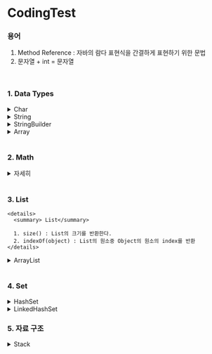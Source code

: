 # CodingTest

### 용어
1. Method Reference : 자바의 람다 표현식을 간결하게 표현하기 위한 문법
2. 문자열 + int = 문자열

<br>
<!-- 자료형 -->


### 1. Data Types
  <details>
    <summary> Char</summary>
    
    1. Character.isUpperCase(char) : char이 대문자 여부 확인
    2. Character.isLowerCase(char) : char이 소문자 여부 확인
    3. Character.toUpperCase(char) : char의 대문자 반환
    4. Character.toLowerCase(char) : char의 소문자 반환
  </details>
  
  <details>
    <summary> String</summary>
    
    
    1. String replaceAll(): 두 번째 매개변수로 정규 표현식과 일치하는 모든 패턴을 대체.
    2. String replace(): 첫 번째 발견된 문자열만을 대체
    3. String toLowerCase() : 소문자로 변환
    4. String toUpperCase() : 대문자로 변환
    5. String concat(String) : 문자열 합치기
    6. String contains(String) : 포함하는지 여부 확인
    7. String substring(int) : 해당 인덱스부터 끝까지 자르기
    8. String[] split() : 문자열을 특정 구분자를 기준으로 나누어 배열로 반환
    9. String trim() : 문자열의 앞과 뒤에서 공백을 제거
    10. String join(CharSequence delimiter, CharSequence... elements) : 문자열을 결합할 때 사용
    
    11. Char charAt() :문자열에서 특정 위치에 있는 문자를 반환

    12. Boolean endsWith(string) : 문자열이 특정한 접미사로 끝나는지 여부 확인
    13. Boolean startsWith(string) : 문자열이 특정한 접두사로 시작하는지 여부 확인

    14. int indexOf(String) : 지정된 부분 문자열의 첫 번째 발생 인덱스를 반환
    15. int lastIndexOf(String) : 문자열에서 주어진 문자열 또는 문자의 마지막으로 등장하는 위치의 인덱스를 반환
  </details>
  
  <details>
    <summary> StringBuilder</summary>
    
    1. append(String) : 추가
    2. repeat(int) :현재 내용을 지정된 횟수만큼 반복하여 추가 -> string에서 사용 가능
  </details>
  
  <details>
    <summary> Array</summary>
    
    1. Arrays.copyOfRange([],int, int) : 범위를 지정해서 일부 요소만을 복사
    2. Arrays.copyOf([],int) : 처음부터 int까지를 복사
    3. System.arraycopy(Object src, int srcPos, Object dest, int destPos, int length) : 배열의 일부 또는 전체 요소를 다른 배열로 복사
         src: 복사할 배열(소스 배열)
         srcPos: 소스 배열에서 복사를 시작할 인덱스
         dest: 복사된 요소가 들어갈 대상 배열(목적지 배열)
         destPos: 대상 배열에서 복사를 시작할 인덱스
         length: 복사할 요소의 개수
   4. Boolean Arrays.equals([],[]) : 두 배열의 원소를 한번에 비교하여 boolean 값을 반환함
  </details>

<br>
<!-- Math -->

### 2. Math
  <details>
    <summary>자세히</summary>
  
    1. int Min(int, int) : 최소값 반환
    2. int Max(int, int) : 최대값 반환
    
  </details>

<br>
<!-- List -->

### 3. List
    <details>
      <summary> List</summary>
      
      1. size() : List의 크기를 반환한다.
      2. indexOf(object) : List의 원소중 Object의 원소의 index를 반환
    </details>
  
  
  
  <details>
    <summary> ArrayList</summary>
    
    1. add() : 추가
    2. get(int) : 해당 index를 반환
    3. size() : ArrayList 크기 반환
    4. remove(int) : 지정된 인덱스에 위치한 요소를 제거 (뒤의 모든 요소를 왼쪽으로 이동)
  </details>

<br>
<!-- Set -->

### 4. Set
  <details>
    <summary>HashSet</summary>
  
    1. 중복 허용 x, 순서 x, null 허용
    2. add(element) : 추가
    3. remover(element) : 삭제
    4. contains(element) : 존재 확인
  </details>
  
  <details>
    <summary>LinkedHashSet</summary>
  
    1. 중복 허용하지 않음: LinkedHashSet은 Set 인터페이스를 구현하므로 중복된 원소를 허용 x.
    2. 순서 유지: 원소가 삽입된 순서대로 원소들이 유지됩니다. 따라서, LinkedHashSet을 순회하면 원소들이 삽입된 순서대로 반환.
    3. 성능: 검색, 삽입, 삭제 연산은 HashSet과 유사하게 빠른 성능을 제공.
    4. null 허용: LinkedHashSet도 HashSet과 마찬가지로 null 값을 허용. 
  </details>

### 5. 자료 구조
  <details> 
    <summary> Stack </summary>
    
    1. push(E item): 스택의 맨 위에 요소를 추가합니다.
    2. pop(): 스택의 맨 위에서 요소를 제거하고 반환합니다.
    3. peek(): 스택의 맨 위에 있는 요소를 반환하지만, 제거하지는 않습니다.
    4. empty(): 스택이 비어있는지 여부를 반환합니다.
    5. search(Object o): 스택에서 주어진 요소를 찾아 그 인덱스를 반환합니다.
  
  </details>
  
  


  
